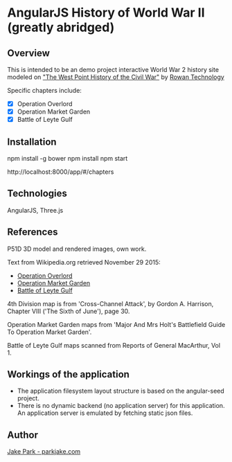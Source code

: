 # AngularJS History of World War II (greatly abridged)

## Overview

This is intended to be an demo project interactive World War 2 history site
modeled on ["The West Point History of the Civil War"](http://www.westpointhistoryofwarfare.com/) by
[Rowan Technology](http://www.rowantechsolutions.com/)

Specific chapters include:
- [x] Operation Overlord
- [x] Operation Market Garden
- [x] Battle of Leyte Gulf

## Installation

 npm install -g bower
 npm install
 npm start

http://localhost:8000/app/#/chapters

## Technologies

AngularJS, Three.js

## References

P51D 3D model and rendered images, own work.

Text from Wikipedia.org retrieved November 29 2015:
- [Operation Overlord](https://en.wikipedia.org/wiki/Operation_Overlord/)
- [Operation Market Garden](https://en.wikipedia.org/wiki/Operation_Market_Garden/)
- [Battle of Leyte Gulf](https://en.wikipedia.org/wiki/Battle_of_Leyte_Gulf)

4th Division map is from 'Cross-Channel Attack', by Gordon A. Harrison,
Chapter VIII ('The Sixth of June'), page 30.

Operation Market Garden maps from 'Major And Mrs Holt's Battlefield Guide To
Operation Market Garden'.

Battle of Leyte Gulf maps scanned from Reports of General MacArthur, Vol 1.



## Workings of the application

- The application filesystem layout structure is based on the angular-seed project.
- There is no dynamic backend (no application server) for this application.
  An application server is emulated by fetching static json files.


## Author

[Jake Park - parkjake.com](http://parkjake.com/)
